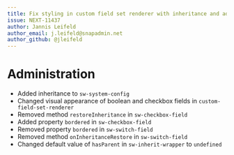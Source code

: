 ```yaml
---
title: Fix styling in custom field set renderer with inheritance and add inheritance to system config renderer
issue: NEXT-11437
author: Jannis Leifeld
author_email: j.leifeld@snapadmin.net 
author_github: @jleifeld
---
```

# Administration
* Added inheritance to `sw-system-config`
* Changed visual appearance of boolean and checkbox fields in `custom-field-set-renderer`
* Removed method `restoreInheritance` in `sw-checkbox-field`
* Added property `bordered` in `sw-checkbox-field`
* Removed property `bordered` in `sw-switch-field`
* Removed method `onInheritanceRestore` in `sw-switch-field`
* Changed default value of `hasParent` in `sw-inherit-wrapper` to `undefined`
